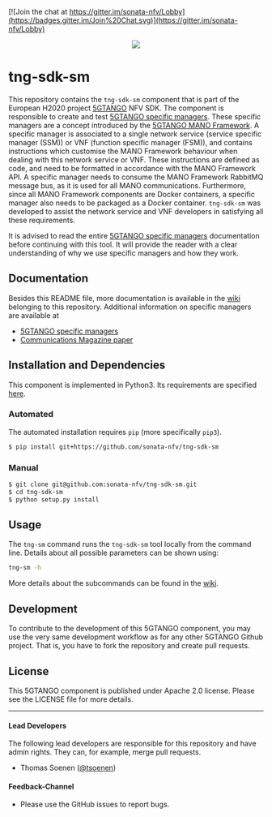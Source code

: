 [![Join the chat at https://gitter.im/sonata-nfv/Lobby](https://badges.gitter.im/Join%20Chat.svg)](https://gitter.im/sonata-nfv/Lobby)

<p align="center"><img src="https://github.com/sonata-nfv/tng-api-gtw/wiki/images/sonata-5gtango-logo-500px.png" /></p>

# tng-sdk-sm

This repository contains the `tng-sdk-sm` component that is part of the European H2020 project [5GTANGO](http://www.5gtango.eu) NFV SDK. The component is responsible to create and test [5GTANGO specific managers](https://github.com/sonata-nfv/son-mano-framework/wiki/Service-and-Function-Specific-Managers). These specific managers are a concept introduced by the [5GTANGO MANO Framework](https://github.com/sonata-nfv/son-mano-framework). A specific manager is associated to a single network service (service specific manager (SSM)) or VNF (function specific manager (FSM)), and contains instructions which customise the MANO Framework behaviour when dealing with this network service or VNF. These instructions are defined as code, and need to be formatted in accordance with the MANO Framework API. A specific manager needs to consume the MANO Framework RabbitMQ message bus, as it is used for all MANO communications. Furthermore, since all MANO Framework components are Docker containers, a specific manager also needs to be packaged as a Docker container. `tng-sdk-sm` was developed to assist the network service and VNF developers in satisfying all these requirements.

It is advised to read the entire [5GTANGO specific managers](https://github.com/sonata-nfv/son-mano-framework/wiki/Service-and-Function-Specific-Managers) documentation before continuing with this tool. It will provide the reader with a clear understanding of why we use specific managers and how they work.

## Documentation

Besides this README file, more documentation is available in the [wiki](https://github.com/sonata-nfv/tng-sdk-sm/wiki) belonging to this repository. Additional information on specific managers are available at

* [5GTANGO specific managers](https://github.com/sonata-nfv/son-mano-framework/wiki/Service-and-Function-Specific-Managers)
* [Communications Magazine paper](https://ieeexplore.ieee.org/abstract/document/8713806)

## Installation and Dependencies

This component is implemented in Python3. Its requirements are specified [here](https://github.com/sonata-nfv/tng-sdk-sm/blob/master/requirements.txt).

### Automated

The automated installation requires `pip` (more specifically `pip3`).

```bash
$ pip install git+https://github.com/sonata-nfv/tng-sdk-sm
```

### Manual

```bash
$ git clone git@github.com:sonata-nfv/tng-sdk-sm.git
$ cd tng-sdk-sm
$ python setup.py install
```

## Usage

The `tng-sm` command runs the `tng-sdk-sm` tool locally from the command line. Details about all possible parameters can be shown using:

```bash
tng-sm -h
```

More details about the subcommands can be found in the [wiki](https://github.com/sonata-nfv/tng-sdk-sm/wiki/Usage).

## Development

To contribute to the development of this 5GTANGO component, you may use the very same development workflow as for any other 5GTANGO Github project. That is, you have to fork the repository and create pull requests.

## License

This 5GTANGO component is published under Apache 2.0 license. Please see the LICENSE file for more details.

---
#### Lead Developers

The following lead developers are responsible for this repository and have admin rights. They can, for example, merge pull requests.

- Thomas Soenen ([@tsoenen](https://github.com/tsoenen))

#### Feedback-Channel

* Please use the GitHub issues to report bugs.
